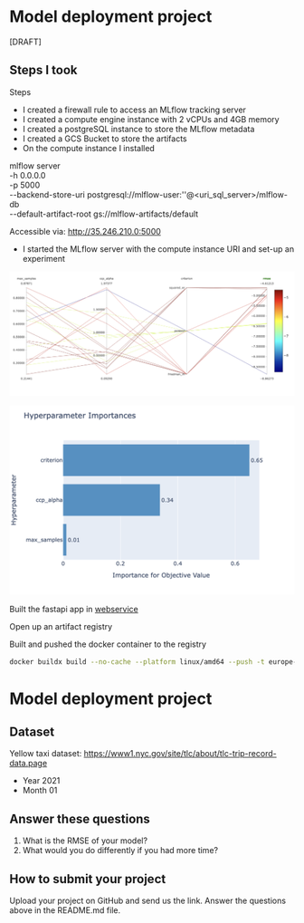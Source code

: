 # Model deployment project
[DRAFT]

## Steps I took
Steps

* I created a firewall rule to access an MLflow tracking server
* I created a compute engine instance with 2 vCPUs and 4GB memory
* I created a postgreSQL instance to store the MLflow metadata
* I created a GCS Bucket to store the artifacts
* On the compute instance I installed


mlflow server \
 -h 0.0.0.0 \
 -p 5000 \
 --backend-store-uri postgresql://mlflow-user:'<password>'@<uri_sql_server>/mlflow-db \
 --default-artifact-root gs://mlflow-artifacts/default


 Accessible via: http://35.246.210.0:5000 


 * I started the MLflow server with the compute instance URI and set-up an experiment

![](./images/hyperparameter_comparison.png)


![](./images/parameter_importance.png)


Built the fastapi app in [webservice](./webservice/)

Open up an artifact registry 

Built and pushed the docker container to the registry 
```bash
docker buildx build --no-cache --platform linux/amd64 --push -t europe-west3-docker.pkg.dev/ml-neuefische/docker-registry/webservice-taxi-prediction:latest  .
``````

# Model deployment project

## Dataset

Yellow taxi dataset: https://www1.nyc.gov/site/tlc/about/tlc-trip-record-data.page

- Year 2021
- Month 01


## Answer these questions

1. What is the RMSE of your model?
2. What would you do differently if you had more time?


## How to submit your project

Upload your project on GitHub and send us the link. Answer the questions above in the README.md file.
